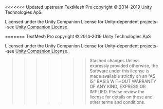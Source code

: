 <<<<<<< Updated upstream
TextMesh Pro copyright © 2014-2019 Unity Technologies ApS

Licensed under the Unity Companion License for Unity-dependent projects--see [Unity Companion License](http://www.unity3d.com/legal/licenses/Unity_Companion_License). 

=======
TextMesh Pro copyright © 2014-2019 Unity Technologies ApS

Licensed under the Unity Companion License for Unity-dependent projects--see [Unity Companion License](http://www.unity3d.com/legal/licenses/Unity_Companion_License). 

>>>>>>> Stashed changes
Unless expressly provided otherwise, the Software under this license is made available strictly on an “AS IS” BASIS WITHOUT WARRANTY OF ANY KIND, EXPRESS OR IMPLIED. Please review the license for details on these and other terms and conditions.